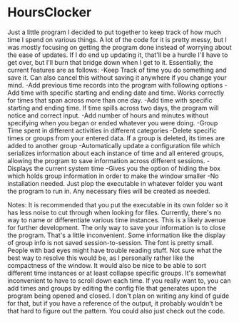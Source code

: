 # HoursClocker
Just a little program I decided to put together to keep track of how much time I spend on various things.
A lot of the code for it is pretty messy, but I was mostly focusing on getting the program done instead of worrying about the ease of updates. If I do end up updating it, that'll be a hurdle I'll have to get over, but I'll burn that bridge down when I get to it.
Essentially, the current features are as follows:
-Keep Track of time you do something and save it. Can also cancel this without saving it anywhere if you change your mind.
-Add previous time records into the program with following options
 -Add time with specific starting and ending date and time. Works correctly for times that span across more than one day.
 -Add time with specific starting and ending time. If time spills across two days, the program will notice and correct input.
 -Add number of hours and minutes without specifying when you began or ended whatever you were doing.
-Group Time spent in different activities in different categories
-Delete specific times or groups from your entered data. If a group is deleted, its times are added to another group
-Automatically update a configuration file which serializes information about each instance of time and all entered groups, allowing the program to save information across different sessions.
-Displays the current system time
-Gives you the option of hiding the box which holds group information in order to make the window smaller
-No installation needed. Just plop the executable in whatever folder you want the program to run in. Any necessary files will be created as needed.

Notes:
It is recommended that you put the executable in its own folder so it has less noise to cut through when looking for files.
Currently, there's no way to name or differentiate various time instances. This is a likely avenue for further development.
The only way to save your information is to close the program. That's a little inconvenient. Some information like the display of group info is not saved session-to-session.
The font is pretty small. People with bad eyes might have trouble reading stuff. Not sure what the best way to resolve this would be, as I personally rather like the compactness of the window.
It would also be nice to be able to sort different time instances or at least collapse specific groups. It's somewhat inconvenient to have to scroll down each time.
If you really want to, you can add times and groups by editing the config file that generates upon the program being opened and closed. I don't plan on writing any kind of guide for that, but if you have a reference of the output, it probably wouldn't be that hard to figure out the pattern. You could also just check out the code.
